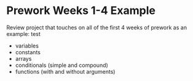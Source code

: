 Prework Weeks 1-4 Example
===

Review project that touches on all of the first 4 weeks of prework as an example:
test
- variables
- constants
- arrays
- conditionals (simple and compound)
- functions (with and without arguments)
